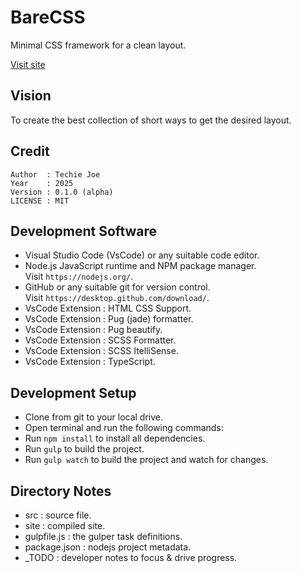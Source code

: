 # BareCSS
Minimal CSS framework for a clean layout.

[Visit site](https://techie-joe.github.io/BareCSS/site)

## Vision
To create the best collection of short ways to get the desired layout.

## Credit
```
Author  : Techie Joe
Year    : 2025
Version : 0.1.0 (alpha)
LICENSE : MIT
```

## Development Software
- Visual Studio Code (VsCode) or any suitable code editor.
- Node.js JavaScript runtime and NPM package manager.  
  Visit `https://nodejs.org/`.
- GitHub or any suitable git for version control.  
  Visit `https://desktop.github.com/download/`.
- VsCode Extension : HTML CSS Support.
- VsCode Extension : Pug (jade) formatter.
- VsCode Extension : Pug beautify.
- VsCode Extension : SCSS Formatter.
- VsCode Extension : SCSS ItelliSense.
- VsCode Extension : TypeScript.

## Development Setup
- Clone from git to your local drive.
- Open terminal and run the following commands:
- Run `npm install` to install all dependencies.
- Run `gulp` to build the project.
- Run `gulp watch` to build the project and watch for changes.

## Directory Notes
- src : source file.
- site : compiled site.
- gulpfile.js : the gulper task definitions.
- package.json : nodejs project metadata.
- _TODO : developer notes to focus & drive progress.